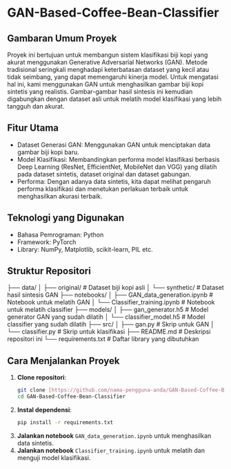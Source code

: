 # GAN-Based-Coffee-Bean-Classifier
## Gambaran Umum Proyek
Proyek ini bertujuan untuk membangun sistem klasifikasi biji kopi yang akurat menggunakan Generative Adversarial Networks (GAN). Metode tradisional seringkali menghadapi keterbatasan dataset yang kecil atau tidak seimbang, yang dapat memengaruhi kinerja model. Untuk mengatasi hal ini, kami menggunakan GAN untuk menghasilkan gambar biji kopi sintetis yang realistis. Gambar-gambar hasil sintesis ini kemudian digabungkan dengan dataset asli untuk melatih model klasifikasi yang lebih tangguh dan akurat.

## Fitur Utama
- Dataset Generasi GAN: Menggunakan GAN untuk menciptakan data gambar biji kopi baru.
- Model Klasifikasi: Membandingkan performa model klasifikasi berbasis Deep Learning (ResNet, EfficientNet, MobileNet dan VGG) yang dilatih pada dataset sintetis, dataset original dan dataset gabungan.
- Performa: Dengan adanya data sintetis, kita dapat melihat pengaruh performa klasifikasi dan menetukan perlakuan terbaik untuk menghasilkan akurasi terbaik.

## Teknologi yang Digunakan
- Bahasa Pemrograman: Python
- Framework: PyTorch
- Library: NumPy, Matplotlib, scikit-learn, PIL etc.

## Struktur Repositori

├── data/
│   ├── original/         # Dataset biji kopi asli
│   └── synthetic/        # Dataset hasil sintesis GAN
├── notebooks/
│   ├── GAN_data_generation.ipynb # Notebook untuk melatih GAN
│   └── Classifier_training.ipynb # Notebook untuk melatih classifier
├── models/
│   ├── gan_generator.h5        # Model generator GAN yang sudah dilatih
│   └── classifier_model.h5     # Model classifier yang sudah dilatih
├── src/
│   ├── gan.py              # Skrip untuk GAN
│   └── classifier.py       # Skrip untuk klasifikasi
├── README.md               # Deskripsi repositori ini
└── requirements.txt        # Daftar library yang dibutuhkan

## Cara Menjalankan Proyek
1.  **Clone repositori**:
    ```bash
    git clone [https://github.com/nama-pengguna-anda/GAN-Based-Coffee-Bean-Classifier.git](https://github.com/nama-pengguna-anda/GAN-Based-Coffee-Bean-Classifier.git)
    cd GAN-Based-Coffee-Bean-Classifier
    ```
2.  **Instal dependensi**:
    ```bash
    pip install -r requirements.txt
    ```
3.  **Jalankan notebook** `GAN_data_generation.ipynb` untuk menghasilkan data sintetis.
4.  **Jalankan notebook** `Classifier_training.ipynb` untuk melatih dan menguji model klasifikasi.


